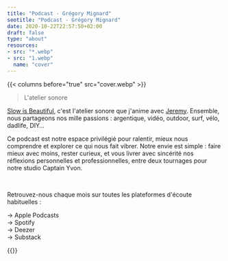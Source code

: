 ```yaml
---
title: "Podcast - Grégory Mignard"
seotitle: "Podcast - Grégory Mignard"
date: 2020-10-22T22:57:50+02:00
draft: false
type: "about"
resources:
- src: "*.webp"
- src: "1.webp"
  name: "cover"
---
```


{{< columns before="true" src="cover.webp" >}}
<blockquote>
<p>L'atelier sonore</p>
</blockquote>
<p><a href="https://slowisbeautiful.substack.com" target="_blank" >Slow is Beautiful</a>, c'est l'atelier sonore que j'anime avec <a href="https://jeremyjanin.com" target="_blank" >Jeremy</a>. Ensemble, nous partageons nos mille passions : argentique, vidéo, outdoor, surf, vélo, dadlife, DIY…</p>
<p>Ce podcast est notre espace privilégié pour ralentir, mieux nous comprendre et explorer ce qui nous fait vibrer. Notre envie est simple : faire mieux avec moins, rester curieux, et vous livrer avec sincérité nos réflexions personnelles et professionnelles, entre deux tournages pour notre studio Captain Yvon.</p><br>
<p>Retrouvez-nous chaque mois sur toutes les plateformes d'écoute habituelles :</p>
<p>→ Apple Podcasts<br>
→ Spotify<br>
→ Deezer<br>
→ Substack</p>{{</columns>}}